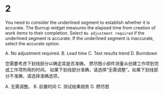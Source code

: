 # 2

You need to consider the underlined segment to establish whether it is accurate.
The Burnup widget measures the elapsed time from creation of work items to their completion.
Select `No adjustment required` if the underlined segment is accurate. If the underlined segment is inaccurate, select the accurate option.

A. No adjustment required.
B. Lead time
C. Test results trend
D. Burndown


您需要考虑下划线部分以确定其是否准确。
燃尽图小部件测量从创建工作项到完成工作项所用的时间。
如果下划线部分准确，请选择“无需调整”。如果下划线部分不准确，请选择准确选项。

A. 无需调整。
B. 前置时间
C. 测试结果趋势
D. 燃尽图
